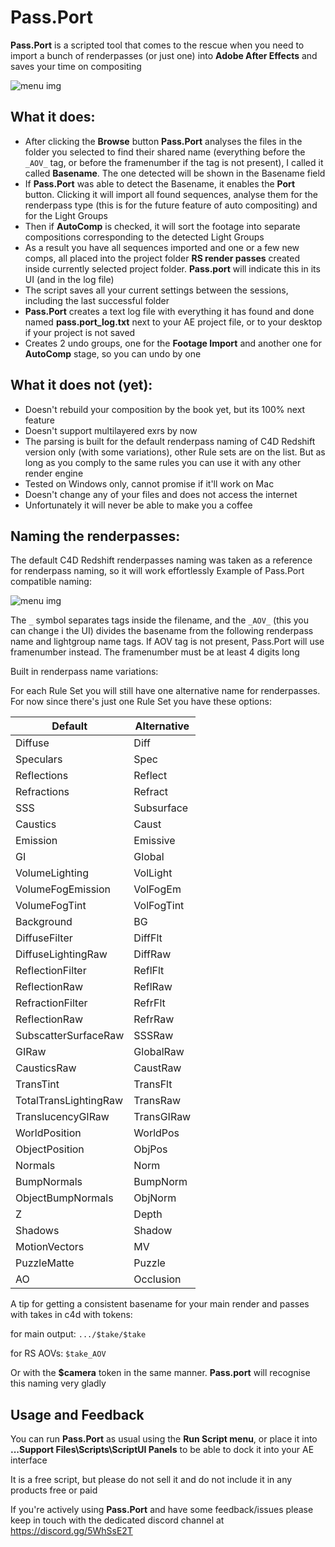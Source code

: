 # Pass.Port
**Pass.Port** is a scripted tool that comes to the rescue when you need to import a bunch of renderpasses (or just one) into **Adobe After Effects** and saves your time on compositing

![menu img](https://i.imgur.com/zzlOsnc.png "Pass.Port interface")

 ## What it does:
* After clicking the **Browse** button **Pass.Port** analyses the files in the folder you selected to find their shared name (everything before the `_AOV_` tag, or before the framenumber if the tag is not present), I called it called **Basename**. The one detected will be shown in the Basename field
* If **Pass.Port** was able to detect the Basename, it enables the **Port** button. Clicking it will import all found sequences, analyse them for the renderpass type (this is for the future feature of auto compositing) and for the Light Groups
* Then if **AutoComp** is checked, it will sort the footage into separate compositions corresponding to the detected Light Groups
* As a result you have all sequences imported and one or a few new comps, all placed into the project folder **RS render passes** created inside currently selected project folder. **Pass.port** will indicate this in its UI (and in the log file)
* The script saves all your current settings between the sessions, including the last successful folder
* **Pass.Port** creates a text log file with everything it has found and done named **pass.port_log.txt** next to your AE project file, or to your desktop if your project is not saved
* Creates 2 undo groups, one for the **Footage Import** and another one for **AutoComp** stage, so you can undo by one

## What it does not (yet):
* Doesn't rebuild your composition by the book yet, but its 100% next feature
* Doesn't support multilayered exrs by now
* The parsing is built for the default renderpass naming of C4D Redshift version only (with some variations), other Rule sets are on the list. But as long as you comply to the same rules you can use it with any other render engine
* Tested on Windows only, cannot promise if it'll work on Mac
* Doesn't change any of your files and does not access the internet
* Unfortunately it will never be able to make you a coffee

## Naming the renderpasses:

The default C4D Redshift renderpasses naming was taken as a reference for renderpass naming, so it will work effortlessly
Example of Pass.Port compatible naming:

![menu img](https://i.imgur.com/jnj5JBs.png "Naming the passes")

The `_` symbol separates tags inside the filename, and the `_AOV_` (this you can change i  the UI) divides the basename from the following renderpass name and lightgroup name tags. If AOV tag is not present, Pass.Port will use framenumber instead. The framenumber must be at least 4 digits long

Built in renderpass name variations:

For each Rule Set you will still have one alternative name for renderpasses. For now since there's just one Rule Set you have these options:

Default   | Alternative
----------|---------------
Diffuse | Diff
Speculars | Spec
Reflections | Reflect
Refractions | Refract
SSS | Subsurface
Caustics | Caust
Emission | Emissive
GI | Global
VolumeLighting | VolLight
VolumeFogEmission | VolFogEm
VolumeFogTint | VolFogTint
Background | BG
DiffuseFilter | DiffFlt
DiffuseLightingRaw | DiffRaw
ReflectionFilter | ReflFlt
ReflectionRaw | ReflRaw
RefractionFilter | RefrFlt
ReflectionRaw | RefrRaw
SubscatterSurfaceRaw | SSSRaw
GIRaw | GlobalRaw
CausticsRaw | CaustRaw
TransTint | TransFlt
TotalTransLightingRaw | TransRaw
TranslucencyGIRaw | TransGIRaw
WorldPosition | WorldPos
ObjectPosition | ObjPos
Normals | Norm
BumpNormals | BumpNorm
ObjectBumpNormals | ObjNorm
Z | Depth
Shadows | Shadow
MotionVectors | MV
PuzzleMatte | Puzzle
AO | Occlusion

A tip for getting a consistent basename for your main render and passes with takes in c4d with tokens:

for main output: `.../$take/$take`

for RS AOVs: `$take_AOV`

Or with the **$camera** token in the same manner. **Pass.port** will recognise this naming very gladly

## Usage and Feedback
You can run **Pass.Port** as usual using the **Run Script menu**, or place it into **...Support Files\Scripts\ScriptUI Panels** to be able to dock it into your AE interface

It is a free script, but please do not sell it and do not include it in any products free or paid

If you're actively using **Pass.Port** and have some feedback/issues please keep in touch with the dedicated discord channel at https://discord.gg/5WhSsE2T
